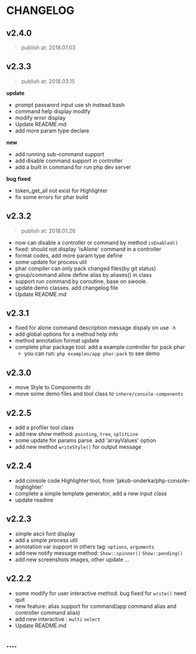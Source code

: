 # CHANGELOG

## v2.4.0

> publish at: 2018.07.03



## v2.3.3

> publish at: 2018.03.15

**update**

- prompt password input use sh instead bash
- command help display modify
- modify error display
- Update README.md
- add more param type declare 

**new**

- add running sub-command support
- add disable command support in controller
- add a built in command for run php dev server

**bug fixed**

- token_get_all not exist for Highlighter
- fix some errors for phar build

## v2.3.2

> publish at: 2018.01.26

- now can disable a controller or command by method `isEnabled()`
- fixed: should not display 'isAlone' command in a controller
- format codes, add more param type define
- some update for process util
- phar compiler can only pack changed files(by git status)
- group/command allow define alias by aliases() in class
- support run command by coroutine, base on swoole.
- update demo classes. add changelog file
- Update README.md

## v2.3.1

- fixed for alone command description message dispaly on use `-h`
- add global options for a method help info
- method annotation format update
- complete phar package tool. add a example controller for pack phar
    - you can run: `php examples/app phar:pack` to see demo

   
## v2.3.0

- move Style to Components dir
- move some demo files and tool class to `inhere/console-components`

## v2.2.5

- add a profiler tool class
- add new show method: `pointing`, `tree`, `splitLine`
- some update for params parse. add 'arrayValues' option
- add new method `writeStyle()` for output message

## v2.2.4

- add console code Highlighter tool, from 'jakub-onderka/php-console-highlighter'
- complete a simple template generator, add a new input class
- update readme

## v2.2.3

- simple ascii font display
- add a simple process util
- annotation var support in others tag: `options`,  `arguments`
- add new notify message method: `Show::spinner()` `Show::pending()`
- add new screenshots images, other update ...

## v2.2.2

- some modify for user interactive method. bug fixed for `write()` need quit
- new feature: alias support for command(app command alias and controller command alias)
- add new interactive : `multi` `select`
- Update README.md

## ....
